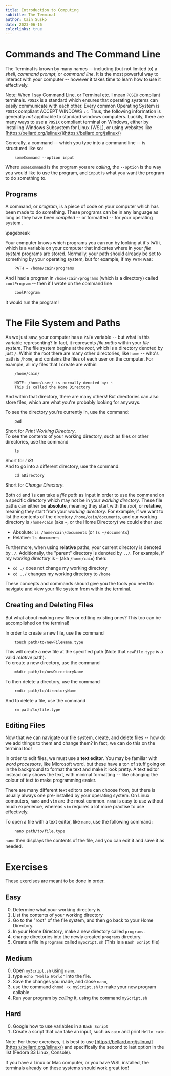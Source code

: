 ```yaml
---
title: Introduction to Computing 
subtitle: The Terminal
author: Cain Susko
date: 2023-06-16
colorlinks: true
---
```


# Commands and The Command Line

The Terminal is known by many names -- including (but not limited to)
a _shell_, _command prompt_, or _command line_. It is the most powerful way to
interact with your computer -- however it takes time to learn how to use it
effectively.

Note: When I say Command Line, or Terminal etc. I mean `POSIX` compliant
terminals. `POSIX` is a standard which ensures that operating systems can
easily communicate with each other. Every common Operating System is `POSIX`
compliant ACCEPT WINDOWS `:(`. Thus, the following information is generally
_not_ applicable to standard windows computers. Luckily, there are many ways to
use a `POSIX` compliant terminal on Windows, either by installing Windows
Subsystem for Linux (WSL), or using websites like
[https://bellard.org/jslinux/](https://bellard.org/jslinux/)

Generally, a command -- which you type into a command line -- is structured
like so:

        someCommand --option input

Where `someCommand` is the program you are _calling_, the `--option` is the way
you would like to use the program, and `input` is what you want the program to
do something to.

## Programs

A command, or _program_, is a piece of code on your computer which has been
made to do something. These programs can be in any language as long as they
have been _compiled_ -- or formatted -- for your operating system .

\pagebreak

Your computer knows which programs you can run by looking at it's `PATH`, which
is a variable on your computer that indicates where in your _file system_
programs are stored. Normally, your path should already be set to something by
your operating system, but for example, if my `PATH` was:

        PATH = /home/cain/programs

And I had a program in `/home/cain/programs` (which is a directory) called
`coolProgram` -- then if I wrote on the command line

        coolProgram

It would run the program!

# The File System and Paths

As we just saw, your computer has a `PATH` variable -- but what is this
variable representing? In fact, it represents _file paths_ within your _file
system_. The file system begins at the _root_, which is a directory denoted by
just `/`. Within the root there are many other directories, like `home` --
who's path is `/home`, and contains the files of each user on the computer.
For example, all my files that I create are within 

        /home/cain/

        NOTE: /home/user/ is normally denoted by: ~
        This is called the Home Directory

And within that directory, there are many others! But directories can also
store files, which are what you're probably looking for anyways.

To see the directory you're currently in, use the command:

        pwd

Short for _Print Working Directory_.\
To see the contents of your working directory, such as files or other
directories, use the command

        ls

Short for _LiSt_\
And to go into a different directory, use the command:

        cd aDirectory

Short for _Change Directory_.

Both `cd` and `ls` can take a _file path_ as input in order to use the command
on a specific directory which may not be in your _working directory_. These
file paths can either be __absolute__, meaning they start with the _root_, or
__relative__, meaning they start from your _working directory_. For example, if
we want to list the contents of the directory `/home/cain/documents`, and our
working directory is `/home/cain` (aka `~`, or the Home Directory) we could
either use:

 * Absolute: `ls /home/cain/documents` (or `ls ~/documents`)
 * Relative: `ls documents`

Furthermore, when using __relative__ paths, your current directory is denoted by
`./`. Additionally, the "parent" directory is denoted by `../`. For example,
if my _working directory_ is `~` (aka `/home/cain`) then:

 * `cd ./` does not change my working directory
 * `cd ../` changes my working directory to `/home` 

These concepts and commands should give you the tools you need to navigate and
view your file system from within the terminal.

## Creating and Deleting Files

But what about making new files or editing existing ones? This too can be
accomplished on the terminal!

In order to create a new file, use the command

        touch path/to/newFileName.type

This will create a new file at the specified path (Note that `newFile.type` is
a valid _relative_ path).\
To create a new directory, use the command

        mkdir path/to/newDirectoryName

To then delete a directory, use the command

        rmdir path/to/directoryName

And to delete a file, use the command

        rm path/to/file.type

## Editing Files

Now that we can navigate our file system, create, and delete files -- how do we
add things to them and change them? In fact, we can do this on the terminal too!

In order to edit files, we must use a __text editor__. You may be familiar with
_word processors_, like Microsoft word, but these have a ton of stuff going on
in the background to format the text and make it look pretty. A text editor
instead only shows the text, with minimal formatting -- like changing the colour
of text to make programming easier.

There are many different text editors one can choose from, but there is usually
always one pre-installed by your operating system. On Linux computers, `nano` and 
`vim` are the most common. `nano` is easy to use without much experience, whereas
`vim` requires a lot more practise to use effectively.

To open a file with a text editor, like `nano`, use the following command:

        nano path/to/file.type

`nano` then displays the contents of the file, and you can edit it and save it
as needed.

# Exercises

These exercises are meant to be done in order.

## Easy

0. Determine what your working directory is.
0. List the contents of your working directory
0. Go to the "root" of the file system, and then go back to your Home
   Directory.
0. In your Home Directory, make a new directory called `programs`.
0. change directories into the newly created `programs` directory.
0. Create a file in `programs` called `myScript.sh` (This is a `Bash Script`
   file)

## Medium

0. Open `myScript.sh` using `nano`.
0. type `echo "Hello World"` into the file.
0. Save the changes you made, and close `nano`,
0. use the command `chmod +x myScript.sh` to make your new program callable
0. Run your program by _calling_ it, using the command `myScript.sh`

## Hard 

0. Google how to use variables in a `Bash Script`
0. Create a script that can take an input, such as `cain` and print `Hello
   cain`.

Note: For these exercises, it is best to use
[https://bellard.org/jslinux/](https://bellard.org/jslinux/) and specifically
the second to last option in the list (Fedora 33 Linux, Console).

If you have a Linux or Mac computer, or you have WSL installed, the terminals
already on these systems should work great too!
